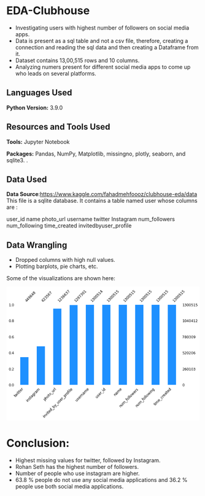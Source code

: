 # EDA-Clubhouse

* Investigating users with highest number of followers on social media apps.
* Data is present as a sql table and not a csv file, therefore, creating a connection and reading the sql data and then creating a Dataframe from it.
* Dataset contains 13,00,515 rows and 10 columns.
* Analyzing numers present for different social media apps to come up who leads on several platforms.

## Languages Used 
**Python Version:** 3.9.0

## Resources and Tools Used
**Tools:** Jupyter Notebook

**Packages:** Pandas, NumPy, Matplotlib, missingno, plotly, seaborn, and sqlite3.
.

## Data Used
**Data Source**:https://www.kaggle.com/fahadmehfoooz/clubhouse-eda/data
This file is a sqlite database. It contains a table named user whose columns are :

user_id
name
photo_url
username
twitter
Instagram
num_followers
num_following
time_created
invitedbyuser_profile

## Data Wrangling 
*  Dropped columns with high null values.
* Plotting barplots, pie charts, etc.

Some of the visualizations are shown here:

![alt text](https://github.com/fahadmehfooz/EDA-Clubhouse/blob/main/images/__results___22_1.png)

# Conclusion:

* Highest missing values for twitter, followed by Instagram.
* Rohan Seth has the highest number of followers.
* Number of people who use instagram are higher.
* 63.8 % people do not use any social media applications and 36.2 % people use both social media applications.




